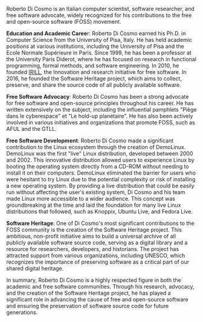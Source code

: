 Roberto Di Cosmo is an Italian computer scientist, software researcher, and free software advocate, widely recognized for his contributions to the free and open-source software (FOSS) movement.

**Education and Academic Caree**r: Roberto Di Cosmo earned his Ph.D. in Computer Science from the University of Pisa, Italy. He has held academic positions at various institutions, including the University of Pisa and the Ecole Normale Supérieure in Paris. Since 1999, he has been a professor at the University Paris Diderot, where he has focused on research in functional programming, formal methods, and software engineering. In 2010, he founded [IRILL](https://en.wikipedia.org/wiki/IRILL "IRILL"), the Innovation and research initiative for free software. In 2016, he founded the Software Heritage project, which aims to collect, preserve, and share the source code of all publicly available software.

**Free Software Advocacy**: Roberto Di Cosmo has been a strong advocate for free software and open-source principles throughout his career. He has written extensively on the subject, including the influential pamphlets "Piège dans le cyberespace" et "Le hold-up planétaire". He has also been actively involved in various initiatives and organizations that promote FOSS, such as AFUL and the GTLL.

**Free Software Development**: Roberto Di Cosmo made a significant contribution to the Linux ecosystem through the creation of DemoLinux. DemoLinux was the first "live" Linux distribution, developed between 2000 and 2002. This innovative distribution allowed users to experience Linux by booting the operating system directly from a CD-ROM without needing to install it on their computers. DemoLinux eliminated the barrier for users who were hesitant to try Linux due to the potential complexity or risk of installing a new operating system. By providing a live distribution that could be easily run without affecting the user's existing system, Di Cosmo and his team made Linux more accessible to a wider audience. This concept was groundbreaking at the time and laid the foundation for many live Linux distributions that followed, such as Knoppix, Ubuntu Live, and Fedora Live.

**Software Heritage**: One of Di Cosmo's most significant contributions to the FOSS community is the creation of the Software Heritage project. This ambitious, non-profit initiative aims to build a universal archive of all publicly available software source code, serving as a digital library and a resource for researchers, developers, and historians. The project has attracted support from various organizations, including UNESCO, which recognizes the importance of preserving software as a critical part of our shared digital heritage.

In summary, Roberto Di Cosmo is a highly respected figure in both the academic and free software communities. Through his research, advocacy, and the creation of the Software Heritage project, he has played a significant role in advancing the cause of free and open-source software and ensuring the preservation of software source code for future generations.
